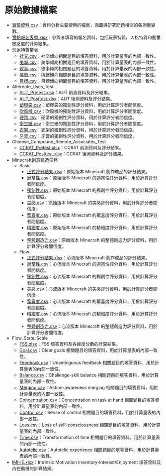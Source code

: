 # 原始數據檔案

- [實驗資料.csv](實驗資料.csv)：資料分析主要使用的檔案，涵蓋與研究問題相關的各測量變數。
- [實驗報名表單.xlsx](實驗報名表單.xlsx)：參與者填寫的報名資料，包括玩家特質、人格特質和動暈敏感度的計算結果。
- 玩家特質量表
  - [社交.csv](玩家特質量表/社交.csv)：社交傾向相關題目的填答資料，用於計算量表的內部一致性。
  - [美學.csv](玩家特質量表/美學.csv)：美學傾向相關題目的填答資料，用於計算量表的內部一致性。
  - [敘事.csv](玩家特質量表/敘事.csv)：敘事傾向相關題目的填答資料，用於計算量表的內部一致性。
  - [挑戰.csv](玩家特質量表/挑戰.csv)：挑戰傾向相關題目的填答資料，用於計算量表的內部一致性。
  - [目標.csv](玩家特質量表/目標.csv)：目標傾向相關題目的填答資料，用於計算量表的內部一致性。
- Alternate_Uses_Test
  - [AUT_Pretest.xlsx](Alternate_Uses_Test/AUT_Pretest.xlsx)：AUT 前測資料及評分結果。
  - [AUT_Posttest.xlsx](Alternate_Uses_Test/AUT_Posttest.xlsx)：AUT 後測資料及評分結果。
  - [塑膠袋.csv](Alternate_Uses_Test/塑膠袋.csv)：塑膠袋的獨創性評分資料，用於計算評分者間信度。
  - [吹風機.csv](Alternate_Uses_Test/吹風機.csv)：吹風機的獨創性評分資料，用於計算評分者間信度。
  - [硬幣.csv](Alternate_Uses_Test/硬幣.csv)：硬幣的獨創性評分資料，用於計算評分者間信度。
  - [衛生紙.csv](Alternate_Uses_Test/衛生紙.csv)：衛生紙的獨創性評分資料，用於計算評分者間信度。
  - [衣架.csv](Alternate_Uses_Test/衣架.csv)：衣架的獨創性評分資料，用於計算評分者間信度。
  - [牙膏.csv](Alternate_Uses_Test/牙膏.csv)：牙膏的獨創性評分資料，用於計算評分者間信度。
- Chinese_Compound_Remote_Associates_Test
  - [CCRAT_Pretest.xlsx](Chinese_Compound_Remote_Associates_Test/CCRAT_Pretest.xlsx)：CCRAT 前測資料及評分結果。
  - [CCRAT_Posttest.xlsx](Chinese_Compound_Remote_Associates_Test/CCRAT_Posttest.xlsx)：CCRAT 後測資料及評分結果。
- Minecraft創意建造任務
  - Basic
    - [正式評分結果.xlsx](Minecraft創意建造任務/Basic/正式評分結果.xlsx)：原始版本 Minecraft 創作成品的評分結果。
    - [適當性.csv](Minecraft創意建造任務/Basic/適當性.csv)：原始版本 Minecraft 的適當性評分資料，用於計算評分者間信度。
    - [獨創性.csv](Minecraft創意建造任務/Basic/獨創性.csv)：原始版本 Minecraft 的獨創性評分資料，用於計算評分者間信度。
    - [美感.csv](Minecraft創意建造任務/Basic/美感.csv)：原始版本 Minecraft 的美感評分資料，用於計算評分者間信度。
    - [驚喜度.csv](Minecraft創意建造任務/Basic/驚喜度.csv)：原始版本 Minecraft 的驚喜度評分資料，用於計算評分者間信度。
    - [精細度.csv](Minecraft創意建造任務/Basic/精細度.csv)：原始版本 Minecraft 的精細度評分資料，用於計算評分者間信度。
    - [整體創造力.csv](Minecraft創意建造任務/Basic/整體創造力.csv)：原始版本 Minecraft 的整體創造力評分資料，用於計算評分者間信度。
  - Flow
    - [正式評分結果.xlsx](Minecraft創意建造任務/Flow/正式評分結果.xlsx)：心流版本 Minecraft 創作成品的評分結果。
    - [適當性.csv](Minecraft創意建造任務/Flow/適當性.csv)：心流版本 Minecraft 的適當性評分資料，用於計算評分者間信度。
    - [獨創性.csv](Minecraft創意建造任務/Flow/獨創性.csv)：心流版本 Minecraft 的獨創性評分資料，用於計算評分者間信度。
    - [美感.csv](Minecraft創意建造任務/Flow/美感.csv)：心流版本 Minecraft 的美感評分資料，用於計算評分者間信度。
    - [驚喜度.csv](Minecraft創意建造任務/Flow/驚喜度.csv)：心流版本 Minecraft 的驚喜度評分資料，用於計算評分者間信度。
    - [精細度.csv](Minecraft創意建造任務/Flow/精細度.csv)：心流版本 Minecraft 的精細度評分資料，用於計算評分者間信度。
    - [整體創造力.csv](Minecraft創意建造任務/Flow/整體創造力.csv)：心流版本 Minecraft 的整體創造力評分資料，用於計算評分者間信度。
- Flow_State_Scale
  - [FSS.xlsx](Flow_State_Scale/FSS.xlsx)：FSS 填答資料及各維度分數的計算結果。
  - [Goal.csv](Flow_State_Scale/Goal.csv)：Clear goals 相關題目的填答資料，用於計算量表的內部一致性。
  - [Feedback.csv](Flow_State_Scale/Feedback.csv)：Unambiguous feedback 相關題目的填答資料，用於計算量表的內部一致性。
  - [Balance.csv](Flow_State_Scale/Balance.csv)：Challenge-skill balance 相關題目的填答資料，用於計算量表的內部一致性。
  - [Merging.csv](Flow_State_Scale/Merging.csv)：Action-awareness merging 相關題目的填答資料，用於計算量表的內部一致性。
  - [Concentration.csv](Flow_State_Scale/Concentration.csv)：Concentration on task at hand 相關題目的填答資料，用於計算量表的內部一致性。
  - [Control.csv](Flow_State_Scale/Control.csv)：Sense of control 相關題目的填答資料，用於計算量表的內部一致性。
  - [Loss.csv](Flow_State_Scale/Loss.csv)：Loss of self-consciousness 相關題目的填答資料，用於計算量表的內部一致性。
  - [Time.csv](Flow_State_Scale/Time.csv)：Transformation of time 相關題目的填答資料，用於計算量表的內部一致性。
  - [Autotelic.csv](Flow_State_Scale/Autotelic.csv)：Autotelic experience 相關題目的填答資料，用於計算量表的內部一致性。
- [IMI-IE.xlsx](IMI-IE.xlsx)：Intrinsic Motivation Inventory-Interest/Enjoyment 填答資料及內在動機的計算結果。

